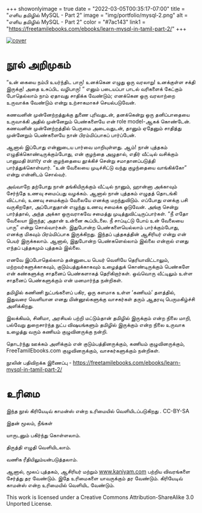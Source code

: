 +++
showonlyimage = true
date = "2022-03-05T00:35:17-07:00"
title = "எளிய தமிழில் MySQL - Part 2"
image = "img/portfolio/mysql-2.png"
alt = "எளிய தமிழில் MySQL - Part 2"
color = "#7ac143"
link1 = "https://freetamilebooks.com/ebooks/learn-mysql-in-tamil-part-2/"
+++




<!--more-->


[![cover](/img/portfolio/mysql-2-small.png)](https://freetamilebooks.com/ebooks/learn-mysql-in-tamil-part-2/)

# நூல் அறிமுகம்

“உன் கையை நம்பி உயர்ந்திட பாரு! உனக்கென எழுது ஒரு வரலாறு! உனக்குள்ள சக்தி இருக்கு! அதை உசுப்பிட வழிபாரு! ” எனும் படையப்பா பாடல் வரிகளைக் கேட்கும் போதெல்லாம் நாம் ஏதாவது சாதிக்க வேண்டும்; எனக்கென ஒரு வரலாற்றை உருவாக்க வேண்டும் என்று உற்சாகமாகச் செயல்படுவேன்.

கணவனின் முன்னேற்றத்துக்கு துணை புரிவதுடன், தனக்கென்று ஒரு தனிப்பாதையை உருவாக்கி அதில் முன்னேறும் பெண்களையே என் role model-ஆகக் கொண்டேன். கணவனின் முன்னேற்றத்தில் பெருமை அடைவதுடன், தானும் ஏதேனும் சாதித்து முன்னேறும் பெண்களையே நான் பிரம்மிப்பாகப் பார்ப்பேன்.

ஆனால் இப்போது என்னுடைய பார்வை மாறியுள்ளது. ஆம்! நான் புத்தகம் எழுதிக்கொண்டிருக்கும்போது, என் குழந்தை அழுதால், எதிர் வீட்டில் வசிக்கும் பானுமதி aunty என் குழந்தையை தூக்கிச் சென்று சமாதானப்படுத்தி பார்த்துக்கொள்வார். “உன் வேலையை முடிச்சிட்டு வந்து குழந்தையை வாங்கிக்கோ” என்று என்னிடம் சொல்வர்.

அவ்வாறே தற்போது நான் தங்கியிருக்கும் வீட்டில் நானும், ஹான்னா அக்காவும் சேர்ந்தே உணவு சமைப்பது வழக்கம். ஆனால் நான் புத்தகம் எழுதத் தொடங்கி விட்டால், உணவு சமைக்கும் வேலையே எனக்கு மறந்துவிடும். எப்போது எனக்கு பசி வருகிறதோ, அப்போதுதான் எழுந்து உணவு சமைக்க ஓடுவேன். அங்கு சென்று பார்த்தால், அந்த அக்கா ஒருவராகவே சமைத்து முடித்துவிட்டிருப்பார்கள். “நீ எதோ வேலையா இருந்த; அதான் உன்னை கூப்பிடலை. நீ சாப்டிட்டு போய் உன் வேலையை பாரு” என்று சொல்வார்கள். இதுபோன்ற பெண்களையெல்லாம் பார்க்கும்போது, எனக்கு மிகவும் பிரம்மிப்பாக இருக்கிறது. இந்தப் புத்தகத்தின் ஆசிரியர் என்று என் பெயர் இருக்கலாம். ஆனால், இதுபோன்ற பெண்களெல்லாம் இல்லை என்றால் எனது எந்தப் புத்தகமும் புத்தகம் இல்லை.

எனவே இப்போதெல்லாம் தன்னுடைய பெயர் வெளியே தெரியாவிட்டாலும், மற்றவர்களுக்காகவும், குடும்பத்துக்காகவும் உழைத்துக் கொண்டிருக்கும் பெண்களே என் கண்களுக்கு சாதனைப் பெண்களாகத் தெரிகிறார்கள். ஒவ்வொரு வீட்டிலும் உள்ள சாதனைப் பெண்களுக்கும் என் மனமார்ந்த நன்றிகள்.

தமிழில் கணிணி நுட்பங்களைப் பகிர, ஒரு களமாக உள்ள ‘கணியம்’ தளத்தில், இதுவரை வெளியான எனது மின்னூல்களுக்கு வாசகர்கள் தரும் ஆதரவு பெருமகிழ்ச்சி அளிக்கிறது.

இலக்கியம், சினிமா, அரசியல் பற்றி மட்டும்தான் தமிழில் இருக்கும் என்ற நிலை மாறி, பல்வேறு துறைசார்ந்த நுட்ப விஷயங்களும் தமிழில் இருக்கும் என்ற நிலை உருவாக உழைத்து வரும் கணியம் குழுவினருக்கு நன்றி.

தொடர்ந்து ஊக்கம் அளிக்கும் என் குடும்பத்தினருக்கும், கணியம் குழுவினருக்கும், FreeTamilEbooks.com குழுவினருக்கும், வாசகர்களுக்கும் நன்றிகள்.
 


நூலின் பதிவிறக்க இணைப்பு - https://freetamilebooks.com/ebooks/learn-mysql-in-tamil-part-2/
  


# உரிமை
இந்த நூல் கிரியேடிவ் காமன்ஸ் என்ற உரிமையில் வெளியிடப்படுகிறது . CC-BY-SA 

இதன் மூலம், நீங்கள்

யாருடனும் பகிர்ந்து கொள்ளலாம்.

திருத்தி எழுதி வெளியிடலாம்.

வணிக ரீதியிலும்யன்படுத்தலாம்.

ஆனால், மூலப் புத்தகம், ஆசிரியர் மற்றும் www.kaniyam.com பற்றிய விவரங்களை சேர்த்து தர வேண்டும். இதே உரிமைகளை யாவருக்கும் தர வேண்டும். கிரியேடிவ் காமன்ஸ் என்ற உரிமையில் வெளியிட வேண்டும்.

This work is licensed under a Creative Commons Attribution-ShareAlike 3.0 Unported License. 


